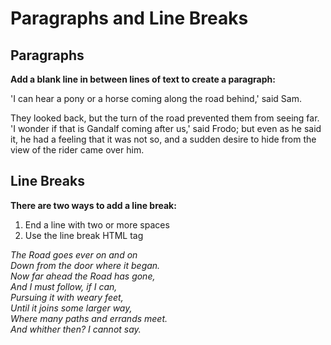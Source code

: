 # Paragraphs and Line Breaks

## Paragraphs 

**Add a blank line in between lines of text to create
a paragraph:**

'I can hear a pony or a horse coming along the road 
behind,' said Sam. 

They looked back, but the turn of the road prevented 
them from seeing far. 'I wonder if that is Gandalf 
coming after us,' said Frodo; but even as he said it,
he had a feeling that it was not so, and a sudden desire 
to hide from the view of the rider came over him. 

## Line Breaks

**There are two ways to add a line break:** 

1. End a line with two or more spaces 
2. Use the line break HTML tag 

*The Road goes ever on and on  
Down from the door where it began.  
Now far ahead the Road has gone,  
And I must follow, if I can,  
Pursuing it with weary feet,<br>
Until it joins some larger way,<br>
Where many paths and errands meet.<br>
And whither then? I cannot say.<br>*
